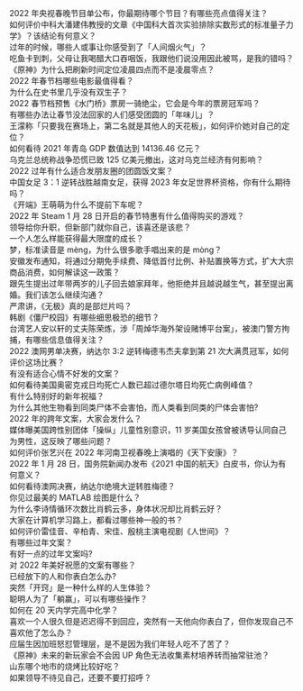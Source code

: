 2022 年央视春晚节目单公布，你最期待哪个节目？有哪些亮点值得关注？  
如何评价中科大潘建伟教授的文章《中国科大首次实验排除实数形式的标准量子力学》？该结论有何意义？  
过年的时候，哪些人或事让你感受到了「人间烟火气」？  
吃鱼卡到刺，父母让我喝醋大口吞咽饭，我跟他们说没用因此被骂，是我的错吗？  
《原神》为什么把刷新时间定位凌晨四点而不是凌晨零点？  
2022 年春节档哪些电影最值得看？  
为什么在史书里几乎没有双生子？  
2022 春节档预售《水门桥》票房一骑绝尘，它会是今年的票房冠军吗？  
有哪些办法让春节没法回家的人们感受团圆的「年味儿」？  
王濛称「只要我在赛场上，第二名就是其他人的天花板」，如何评价她对自己的定位？  
如何看待 2021 年青岛 GDP 数值达到 14136.46 亿元？  
乌克兰总统称战争恐慌已致 125 亿美元撤出，这对乌克兰经济有何影响？  
2022 过年有什么适合发朋友圈的团圆饭文案？  
中国女足 3：1 逆转战胜越南女足，获得 2023 年女足世界杯资格，你有什么期待吗？  
《开端》王萌萌为什么不提前下车呢？  
2022 年 Steam  1 月 28 日开启的春节特惠有什么值得购买的游戏？  
领导给你升职，但新部门就你自己，该喜还是该悲？  
一个人怎么样能获得最大限度的成长？  
梦，标准读音是 mèng，为什么很多歌手唱出来的是 mòng？  
安徽发布通知，将通过分期免手续费、降低首付比例、补贴置换等方式，扩大大宗商品消费，如何解读这一政策？  
跟先生提出过年带两岁的儿子回去娘家拜年，他拒绝并且越说越生气，甚至提出离婚。我们该怎么继续沟通？  
严肃讲，《无极》真的是部烂片吗？  
韩剧《僵尸校园》有哪些细思极恐的细节？  
台湾艺人安以轩的丈夫陈荣炼，涉「周焯华海外架设赌博平台案」，被澳门警方拘捕，有哪些信息值得关注？  
2022 澳网男单决赛，纳达尔 3:2 逆转梅德韦杰夫拿到第 21 次大满贯冠军，如何评价这场比赛？  
有没有适合心情不好发的文案？  
如何看待美国奥密克戎日均死亡人数已超过德尔塔日均死亡病例峰值？  
有什么特别好的新年祝福？  
为什么其他生物看到同类尸体不会害怕，而人类看到同类的尸体会害怕?  
2022 年的跨年文案，大家会发什么？  
媒体曝美国跨性别团体「操纵」儿童性别意识，11 岁美国女孩曾被诱导认同自己为男性，这反映了哪些问题？  
如何评价张艺兴在 2022 年河南卫视春晚上演唱的《天下安康》？  
2022 年 1 月 28 日，国务院新闻办发布《2021 中国的航天》白皮书，你认为有何意义？  
如何看待澳网决赛，纳达尔绝境大逆转胜梅德？  
你见过最美的 MATLAB 绘图是什么？  
为什么李诗情循环次数比肖鹤云多，身体状况却比肖鹤云好？  
大家在计算机学习路上，都看过哪些神一般的书？  
如何评价雷佳音、辛柏青、宋佳、殷桃主演电视剧《人世间》？  
有哪些过年文案？  
有好一点的过年文案吗?  
对 2022 年美好祝愿的文案有哪些？  
已经放下的人和你表白怎么办?  
突然「开窍」是一种什么样的人生体验？  
聪明人为了「躺赢」，可以有哪些操作？  
如何在 20 天内学完高中化学？  
喜欢一个人很久但是迟迟得不到回应，突然有一天他向你表白了，但你发现自己不喜欢他了怎么办？  
应届生因加班怒怼管理层，是不是因为我们年轻人吃不了苦了？  
《原神》未来的新玩家会不会因 UP 角色无法收集素材培养转而抽常驻池？  
山东哪个地市的烧烤比较好吃？  
如果领导不待见自己，还要不要打招呼？  
